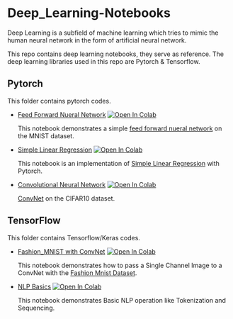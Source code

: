 # Deep_Learning-Notebooks

Deep Learning is a subfield of machine learning which tries to mimic the human neural network in the form of artificial neural network.

This repo contains deep learning notebooks, they serve as reference. The deep learning libraries used in this repo are Pytorch & Tensorflow.

## Pytorch 

This folder contains pytorch codes.

* [Feed Forward Nueral Network](https://github.com/EteimZ/Deep_Learning-Notebooks/blob/main/Pytorch/feed_forward_nn.ipynb) [![Open In Colab](https://colab.research.google.com/assets/colab-badge.svg)](https://colab.research.google.com/github/EteimZ/Deep_Learning-Notebooks/blob/main/Pytorch/feed_forward_nn.ipynb)

  This notebook demonstrates a simple [feed forward nueral network](https://en.wikipedia.org/wiki/Feedforward_neural_network) on the MNIST dataset.
  
* [Simple Linear Regression](https://github.com/EteimZ/Deep_Learning-Notebooks/blob/main/Pytorch/Simple_Linear_Regression_with_Pytorch.ipynb) [![Open In Colab](https://colab.research.google.com/assets/colab-badge.svg)](https://colab.research.google.com/github/EteimZ/Deep_Learning-Notebooks/blob/main/Pytorch/Simple_Linear_Regression_with_Pytorch.ipynb)

  This notebook is an implementation of [Simple Linear Regression](https://en.wikipedia.org/wiki/Simple_linear_regression) with Pytorch. 
  
* [Convolutional Neural Network](https://github.com/EteimZ/Deep_Learning-Notebooks/blob/main/Pytorch/CNN.ipynb) [![Open In Colab](https://colab.research.google.com/assets/colab-badge.svg)](https://colab.research.google.com/github/EteimZ/Deep_Learning-Notebooks/blob/main/Pytorch/CNN.ipynb)

  [ConvNet](https://en.wikipedia.org/wiki/Convolutional_neural_network) on the CIFAR10 dataset.
  
 ## TensorFlow
 
 This folder contains Tensorflow/Keras codes.
 * [Fashion_MNIST with ConvNet](https://github.com/EteimZ/Deep_Learning-Notebooks/blob/main/TensorFlow/Conv_FashionMNIST.ipynb) [![Open In Colab](https://colab.research.google.com/assets/colab-badge.svg)](https://colab.research.google.com/github/EteimZ/Deep_Learning-Notebooks/blob/main/TensorFlow/Conv_FashionMNIST.ipynb)

    This notebook demonstrates how to pass a Single Channel Image to a ConvNet with the [Fashion Mnist Dataset](https://github.com/zalandoresearch/fashion-mnist).

* [NLP Basics](https://github.com/EteimZ/Deep_Learning-Notebooks/blob/main/TensorFlow/NLP_Basic.ipynb) [![Open In Colab](https://colab.research.google.com/assets/colab-badge.svg)](https://colab.research.google.com/github/EteimZ/Deep_Learning-Notebooks/blob/main/TensorFlow/NLP_Basic.ipynb )
    
    This notebook demonstrates Basic NLP operation like Tokenization and Sequencing. 

